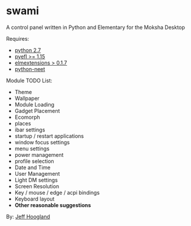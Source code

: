 # swami
A control panel written in Python and Elementary for the Moksha Desktop

Requires:
- [python 2.7](https://www.python.org/)
- [pyefl >= 1.15](http://git.enlightenment.org/bindings/python/python-efl.git/)
- [elmextensions > 0.1.7](https://github.com/JeffHoogland/python-elm-extensions)
- [python-neet](https://github.com/JeffHoogland/neet)

Module TODO List:
- Theme
- Wallpaper
- Module Loading
- Gadget Placement
- Ecomorph
- places
- ibar settings
- startup / restart applications
- window focus settings
- menu settings
- power management
- profile selection
- Date and Time
- User Management
- Light DM settings
- Screen Resolution
- Key / mouse / edge / acpi bindings
- Keyboard layout
- **Other reasonable suggestions**

By: [Jeff Hoogland](http://www.jeffhoogland.com/)
